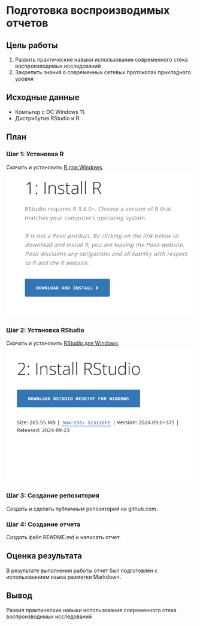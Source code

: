 # Подготовка воспроизводимых отчетов

## Цель работы
1. Развить практические навыки использования современного стека воспроизводимых исследований
2. Закрепить знания о современных сетевых протоколах прикладного уровня

## Исходные данные
- Компьтер с ОС Windows 11.
- Дистрибутив RStudio и R.

## План

### Шаг 1: Установка R
Скачать и установить [R для Windows](https://posit.co/download/rstudio-desktop/).
![R](imgs/R.png)
### Шаг 2: Установка RStudio
Скачать и установить [RStudio для Windows](https://posit.co/download/rstudio-desktop/).
![R](imgs/RStudio.png)
### Шаг 3: Создание репозитория
Создать и сделать публичным репозиторий на github.com.
### Шаг 4: Создание отчета
Создать файл README.md и написать отчет.

## Оценка результата
В результате выполнения работы отчет был подготовлен с использованием языка разметки Markdown.

## Вывод
Развил практические навыки использования современного стека воспроизводимых исследований
